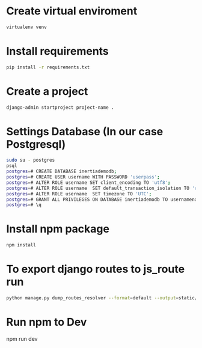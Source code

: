 # Create virtual enviroment

```bash
virtualenv venv
```

# Install requirements

```bash
pip install -r requirements.txt
```

# Create a project

```bash
django-admin startproject project-name .
```

# Settings Database (In our case Postgresql)

```bash
sudo su - postgres
psql
postgres=# CREATE DATABASE inertiademodb;
postgres=# CREATE USER username WITH PASSWORD 'userpass';
postgres=# ALTER ROLE username SET client_encoding TO 'utf8';
postgres=# ALTER ROLE username  SET default_transaction_isolation TO 'read committed';
postgres=# ALTER ROLE username  SET timezone TO 'UTC';
postgres=# GRANT ALL PRIVILEGES ON DATABASE inertiademodb TO usernamenameuser;
postgres=# \q
```
# Install npm package
```bash
npm install
```

# To export django routes to js_route run

```bash
python manage.py dump_routes_resolver --format=default --output=static/js/routes/resolver.js
```

# Run npm to Dev

npm run dev
